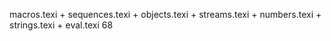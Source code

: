 macros.texi +
sequences.texi +
objects.texi + 
streams.texi +
numbers.texi +
strings.texi +
eval.texi 68